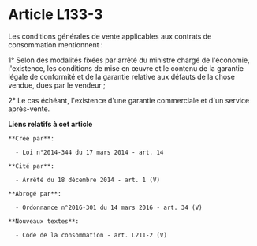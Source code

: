 # Article L133-3

Les conditions générales de vente applicables aux contrats de consommation mentionnent :

1° Selon des modalités fixées par arrêté du ministre chargé de l'économie, l'existence, les conditions de mise en œuvre et le
contenu de la garantie légale de conformité et de la garantie relative aux défauts de la chose vendue, dues par le vendeur ;

2° Le cas échéant, l'existence d'une garantie commerciale et d'un service après-vente.

**Liens relatifs à cet article**

	**Créé par**:

	  - Loi n°2014-344 du 17 mars 2014 - art. 14

	**Cité par**:

	  - Arrêté du 18 décembre 2014 - art. 1 (V)

	**Abrogé par**:

	  - Ordonnance n°2016-301 du 14 mars 2016 - art. 34 (V)

	**Nouveaux textes**:

	  - Code de la consommation - art. L211-2 (V)
